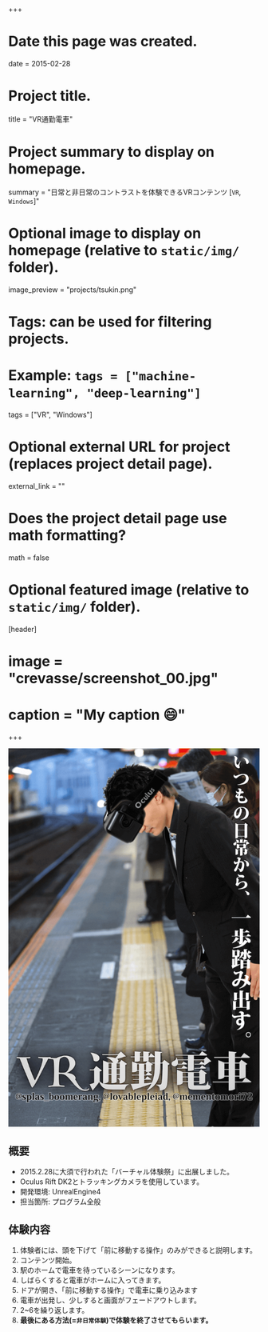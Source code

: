 +++
# Date this page was created.
date = 2015-02-28

# Project title.
title = "VR通勤電車"

# Project summary to display on homepage.
summary = "日常と非日常のコントラストを体験できるVRコンテンツ [`VR`, `Windows`]"

# Optional image to display on homepage (relative to `static/img/` folder).
image_preview = "projects/tsukin.png"

# Tags: can be used for filtering projects.
# Example: `tags = ["machine-learning", "deep-learning"]`
tags = ["VR", "Windows"]

# Optional external URL for project (replaces project detail page).
external_link = ""

# Does the project detail page use math formatting?
math = false

# Optional featured image (relative to `static/img/` folder).
[header]
# image = "crevasse/screenshot_00.jpg"
# caption = "My caption :smile:"

+++

![This is a image](../../img/projects/tsukin.png)

## 概要

- 2015.2.28に大須で行われた「バーチャル体験祭」に出展しました。
- Oculus Rift DK2とトラッキングカメラを使用しています。
- 開発環境: UnrealEngine4
- 担当箇所: プログラム全般

## 体験内容

1. 体験者には、頭を下げて「前に移動する操作」のみができると説明します。
2. コンテンツ開始。
3. 駅のホームで電車を待っているシーンになります。
4. しばらくすると電車がホームに入ってきます。
5. ドアが開き、「前に移動する操作」で電車に乗り込みます
6. 電車が出発し、少しすると画面がフェードアウトします。
7. 2~6を繰り返します。
8. **最後にある方法(=`非日常体験`)で体験を終了させてもらいます。**
